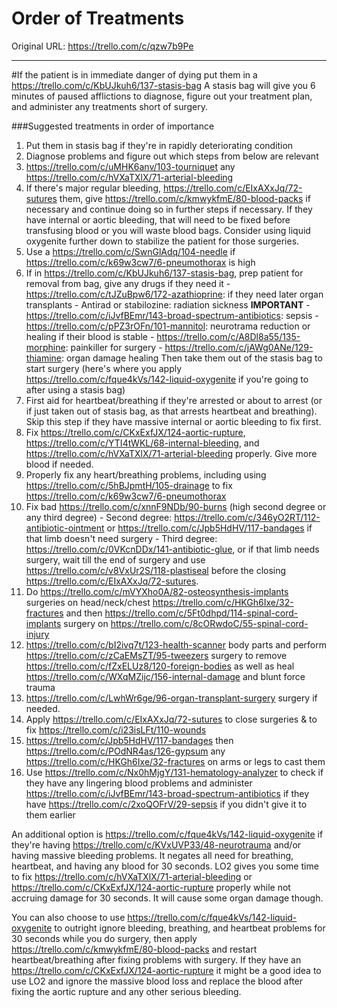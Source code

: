 # Order of Treatments

Original URL: https://trello.com/c/qzw7b9Pe

---

#If the patient is in immediate danger of dying put them in a https://trello.com/c/KbUJkuh6/137-stasis-bag
A stasis bag will give you 6 minutes of paused afflictions to diagnose, figure out your treatment plan, and administer any treatments short of surgery.

###Suggested treatments in order of importance
1. Put them in stasis bag if they're in rapidly deteriorating condition
2. Diagnose problems and figure out which steps from below are relevant
3. https://trello.com/c/uMHK6anv/103-tourniquet any https://trello.com/c/hVXaTXlX/71-arterial-bleeding
4. If there's major regular bleeding, https://trello.com/c/EIxAXxJq/72-sutures them, give https://trello.com/c/kmwykfmE/80-blood-packs if necessary and continue doing so in further steps if necessary. If they have internal or aortic bleeding, that will need to be fixed before transfusing blood or you will waste blood bags. Consider using liquid oxygenite further down to stabilize the patient for those surgeries.
5. Use a https://trello.com/c/SwnGlAdq/104-needle if https://trello.com/c/k69w3cw7/6-pneumothorax is high
6. If in https://trello.com/c/KbUJkuh6/137-stasis-bag, prep patient for removal from bag, give any drugs if they need it
\- https://trello.com/c/tJZuBpw6/172-azathioprine: if they need later organ transplants
\- Antirad or stabilozine: radiation sickness **IMPORTANT**
\- https://trello.com/c/iJvfBEmr/143-broad-spectrum-antibiotics: sepsis
\- https://trello.com/c/pPZ3rOFn/101-mannitol: neurotrama reduction or healing if their blood is stable
\- https://trello.com/c/A8Dl8a55/135-morphine: painkiller for surgery
\- https://trello.com/c/jAWg0ANe/129-thiamine: organ damage healing
Then take them out of the stasis bag to start surgery (here's where you apply https://trello.com/c/fque4kVs/142-liquid-oxygenite if you're going to after using a stasis bag)
7. First aid for heartbeat/breathing if they're arrested or about to arrest (or if just taken out of stasis bag, as that arrests heartbeat and breathing). Skip this step if they have massive internal or aortic bleeding to fix first.
8. Fix https://trello.com/c/CKxExfJX/124-aortic-rupture, https://trello.com/c/YTI4tWKL/68-internal-bleeding, and https://trello.com/c/hVXaTXlX/71-arterial-bleeding properly. Give more blood if needed.
9. Properly fix any heart/breathing problems, including using https://trello.com/c/5hBJpmtH/105-drainage to fix https://trello.com/c/k69w3cw7/6-pneumothorax
10. Fix bad https://trello.com/c/xnnF9NDb/90-burns (high second degree or any third degree)
\- Second degree: https://trello.com/c/346yO2RT/112-antibiotic-ointment or https://trello.com/c/Jpb5HdHV/117-bandages if that limb doesn't need surgery 
\- Third degree: https://trello.com/c/0VKcnDDx/141-antibiotic-glue, or if that limb needs surgery, wait till the end of surgery and use https://trello.com/c/v8VxUr2S/118-plastiseal before the closing https://trello.com/c/EIxAXxJq/72-sutures.
11. Do https://trello.com/c/mVYXho0A/82-osteosynthesis-implants surgeries on head/neck/chest https://trello.com/c/HKGh6Ixe/32-fractures and then https://trello.com/c/5Ft0dhpd/114-spinal-cord-implants surgery on https://trello.com/c/8cORwdoC/55-spinal-cord-injury
12. https://trello.com/c/bI2ivq7t/123-health-scanner body parts and perform https://trello.com/c/zCaEMsZT/95-tweezers surgery to remove https://trello.com/c/fZxELUz8/120-foreign-bodies as well as heal https://trello.com/c/WXqMZijc/156-internal-damage and blunt force trauma
13. https://trello.com/c/LwhWr6ge/96-organ-transplant-surgery surgery if needed.
14. Apply https://trello.com/c/EIxAXxJq/72-sutures to close surgeries & to fix https://trello.com/c/i23isLFt/110-wounds
15. https://trello.com/c/Jpb5HdHV/117-bandages then https://trello.com/c/POdNR4as/126-gypsum any https://trello.com/c/HKGh6Ixe/32-fractures on arms or legs to cast them
16. Use https://trello.com/c/Nx0hMjgY/131-hematology-analyzer to check if they have any lingering blood problems and administer https://trello.com/c/iJvfBEmr/143-broad-spectrum-antibiotics if they have https://trello.com/c/2xoQOFrV/29-sepsis if you didn't give it to them earlier

An additional option is https://trello.com/c/fque4kVs/142-liquid-oxygenite if they're having https://trello.com/c/KVxUVP33/48-neurotrauma and/or having massive bleeding problems. It negates all need for breathing, heartbeat, and having any blood for 30 seconds. LO2 gives you some time to fix https://trello.com/c/hVXaTXlX/71-arterial-bleeding or https://trello.com/c/CKxExfJX/124-aortic-rupture properly while not accruing damage for 30 seconds. It will cause some organ damage though.

You can also choose to use https://trello.com/c/fque4kVs/142-liquid-oxygenite to outright ignore bleeding, breathing, and heartbeat problems for 30 seconds while you do surgery, then apply https://trello.com/c/kmwykfmE/80-blood-packs and restart heartbeat/breathing after fixing problems with surgery. If they have an https://trello.com/c/CKxExfJX/124-aortic-rupture it might be a good idea to use LO2 and ignore the massive blood loss and replace the blood after fixing the aortic rupture and any other serious bleeding.